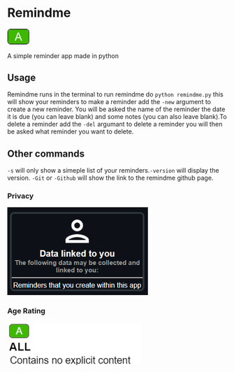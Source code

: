 # Remindme
<img src="https://raw.githubusercontent.com/awesomelewis2007/Remindme/main/Documantation/Age_limit.png" width="50px"></img> 

A simple reminder app made in python
## Usage
Remindme runs in the terminal to run remindme do `python remindme.py` this will show your reminders to make a reminder add the `-new` argument to create a new reminder. You will be asked the name of the reminder the date it is due (you can leave blank) and some notes (you can also leave blank).To delete a reminder add the `-del` argumant to delete a reminder you will then be asked what reminder you want to delete.
## Other commands
`-s` will only show a simeple list of your reminders.`-version` will display the version. `-Git` or `-Github` will show the link to the remindme github page.
### Privacy
![](https://raw.githubusercontent.com/awesomelewis2007/Remindme/main/Documantation/privacy.png)
### Age Rating
![](https://raw.githubusercontent.com/awesomelewis2007/Remindme/main/Documantation/Age_limit_2.png)
